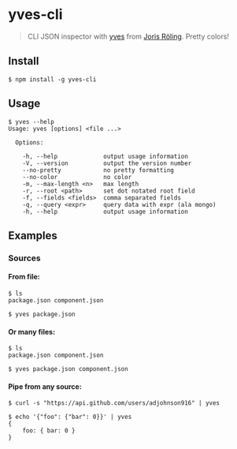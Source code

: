# yves-cli

> CLI JSON inspector with [yves][yves] from [Joris Röling][jorisroling]. Pretty colors!

## Install

```shell
$ npm install -g yves-cli
```

## Usage

```shell
$ yves --help
Usage: yves [options] <file ...>

  Options:

    -h, --help             output usage information
    -V, --version          output the version number
    --no-pretty            no pretty formatting
    --no-color             no color
    -m, --max-length <n>   max length
    -r, --root <path>      set dot notated root field
    -f, --fields <fields>  comma separated fields
    -q, --query <expr>     query data with expr (ala mongo)
    -h, --help             output usage information    
```

## Examples

### Sources

#### From file:
```shell
$ ls
package.json component.json

$ yves package.json
```

#### Or many files:
```shell
$ ls
package.json component.json

$ yves package.json component.json
```

#### Pipe from any source:
```shell
$ curl -s "https://api.github.com/users/adjohnson916" | yves
```

```shell
$ echo '{"foo": {"bar": 0}}' | yves 
{
    foo: { bar: 0 }
}
```

[yves]: https://github.com/jorisroling/yves
[jorisroling]: https://github.com/jorisroling/

